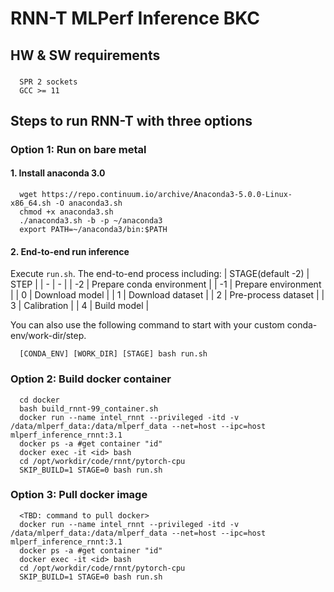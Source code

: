 # RNN-T MLPerf Inference BKC

## HW & SW requirements
###
```
  SPR 2 sockets
  GCC >= 11
```

## Steps to run RNN-T with three options

### Option 1: Run on bare metal
#### 1. Install anaconda 3.0
```
  wget https://repo.continuum.io/archive/Anaconda3-5.0.0-Linux-x86_64.sh -O anaconda3.sh
  chmod +x anaconda3.sh
  ./anaconda3.sh -b -p ~/anaconda3
  export PATH=~/anaconda3/bin:$PATH
```

#### 2. End-to-end run inference
Execute `run.sh`. The end-to-end process including:
| STAGE(default -2) | STEP |
|  -  | -  |
| -2 | Prepare conda environment |
| -1 | Prepare environment |
| 0 | Download model |
| 1 | Download dataset |
| 2 | Pre-process dataset |
| 3 | Calibration |
| 4 | Build model |

You can also use the following command to start with your custom conda-env/work-dir/step.
```
  [CONDA_ENV] [WORK_DIR] [STAGE] bash run.sh
```

### Option 2: Build docker container
```
  cd docker
  bash build_rnnt-99_container.sh
  docker run --name intel_rnnt --privileged -itd -v /data/mlperf_data:/data/mlperf_data --net=host --ipc=host mlperf_inference_rnnt:3.1
  docker ps -a #get container "id"
  docker exec -it <id> bash
  cd /opt/workdir/code/rnnt/pytorch-cpu
  SKIP_BUILD=1 STAGE=0 bash run.sh
```

### Option 3: Pull docker image
```
  <TBD: command to pull docker>
  docker run --name intel_rnnt --privileged -itd -v /data/mlperf_data:/data/mlperf_data --net=host --ipc=host mlperf_inference_rnnt:3.1
  docker ps -a #get container "id"
  docker exec -it <id> bash
  cd /opt/workdir/code/rnnt/pytorch-cpu
  SKIP_BUILD=1 STAGE=0 bash run.sh
```
